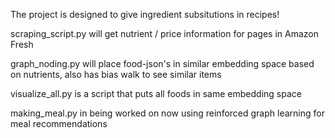 The project is designed to give ingredient subsitutions in recipes!

scraping_script.py will get nutrient / price information for pages in Amazon Fresh

graph_noding.py will place food-json's in similar embedding space based on nutrients, also has bias walk to see similar items

visualize_all.py is a script that puts all foods in same embedding space

making_meal.py in being worked on now using reinforced graph learning for meal recommendations